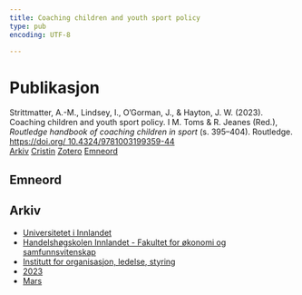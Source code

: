 ```yaml
---
title: Coaching children and youth sport policy
type: pub
encoding: UTF-8

---
```

<h1>Publikasjon</h1>
<article id="csl-bib-container-K25S4L3T" class="csl-bib-container">
  <div class="csl-bib-body"> <div class="csl-entry">Strittmatter, A.-M., Lindsey, I., O’Gorman, J., &#38; Hayton, J. W. (2023). Coaching children and youth sport policy. I M. Toms &#38; R. Jeanes (Red.), <i>Routledge handbook of coaching children in sport</i> (s. 395–404). Routledge. <a href="https://doi.org/ 10.4324/9781003199359-44">https://doi.org/ 10.4324/9781003199359-44</a></div> </div>
  <div class="csl-bib-buttons">
    <a href="#taxonomy-article-K25S4L3T" alt="archive" class="csl-bib-button">Arkiv</a>
    <a href="https://app.cristin.no/results/show.jsf?id=2130469" alt="Cristin" class="csl-bib-button">Cristin</a>
    <a href="http://zotero.org/groups/5881554/items/K25S4L3T" alt="Zotero" class="csl-bib-button">Zotero</a>
    <a href="#keywords-article-K25S4L3T" alt="keywords" class="csl-bib-button">Emneord</a>
  </div>
  <div id="csl-bib-meta-container-K25S4L3T"></div>
</article>
<div id="csl-bib-meta-K25S4L3T" class="csl-bib-meta">
  <article id="keywords-article-K25S4L3T" class="keywords-article">
    <h1>Emneord</h1>
    
  </article>
  <article id="taxonomy-article-K25S4L3T" class="taxonomy-article">
    <h1>Arkiv</h1>
    <ul>
      <li><a href="{{< params subfolder >}}nn/archive/?key=3DCRN523">Universitetet i Innlandet</a></li>
      <li><a href="{{< params subfolder >}}nn/archive/?key=DU8Q9LN9">Handelshøgskolen Innlandet - Fakultet for økonomi og samfunnsvitenskap</a></li>
      <li><a href="{{< params subfolder >}}nn/archive/?key=4LUWR3ZM">Institutt for organisasjon, ledelse, styring</a></li>
      <li><a href="{{< params subfolder >}}nn/archive/?key=THVQJFRI">2023</a></li>
      <li><a href="{{< params subfolder >}}nn/archive/?key=5DDZ8L3N">Mars</a></li>
    </ul>
  </article>
</div>
